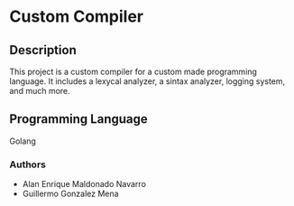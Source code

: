 # Custom Compiler
## Description
This project is a custom compiler for a custom made programming language.
It includes a lexycal analyzer, a sintax analyzer, logging system, and much more.

## Programming Language
Golang

### Authors
- Alan Enrique Maldonado Navarro
- Guillermo Gonzalez Mena

